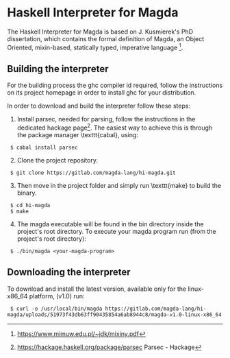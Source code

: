 # Haskell Interpreter for Magda

The Haskell Interpreter for Magda is based on J. Kusmierek's PhD 
dissertation, which contains the formal definition of Magda, an Object
Oriented, mixin-based, statically typed, imperative language [^mixiny]. 

## Building the interpreter 

For the building process the ghc compiler id required, follow the
instructions on its project homepage in order to install ghc for your
distribution.

In order to download and build the interpreter follow these steps:

 1. Install parsec, needed for parsing, follow the
    instructions in the dedicated hackage page[^parsec]. The easiest
    way to achieve this is through the package manager \texttt{cabal},
    using:
	
```{.sh}
 $ cabal install parsec
```

 2. Clone the project repository.

```{.sh}
 $ git clone https://gitlab.com/magda-lang/hi-magda.git
```

 3. Then move in the project folder and simply run \texttt{make} to
	build the binary.

```{.sh}
 $ cd hi-magda
 $ make
```

 4. The magda executable will be found in the bin
	directory inside the project's root directory. To execute your
	magda program run (from the project's root directory):
	
```{.sh}
 $ ./bin/magda <your-magda-program>
```

## Downloading the interpreter

To download and install the latest version, available only for the
linux-x86_64 platform, (v1.0) run:

```{.sh}
 $ curl -o /usr/local/bin/magda https://gitlab.com/magda-lang/hi-magda/uploads/51973f43db63ff90435854a6ab8944c8/magda-v1.0-linux-x86_64
```

[^mixiny]: <https://www.mimuw.edu.pl/~jdk/mixiny.pdf>
[^ghc]: <https://www.haskell.org/ghc/> Home - The Glasgow Haskell Compiler
[^parsec]: <https://hackage.haskell.org/package/parsec> Parsec - Hackage

